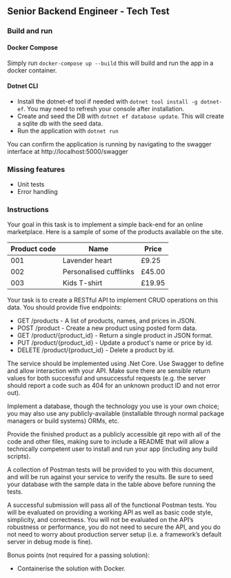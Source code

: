 ## Senior Backend Engineer - Tech Test

### Build and run

#### Docker Compose
Simply run `docker-compose up --build` this will build and run the app in a docker container.

#### Dotnet CLI
- Install the dotnet-ef tool if needed with `dotnet tool install -g dotnet-ef`. You may need to refresh your console after installation.
- Create and seed the DB with `dotnet ef database update`. This will create a sqlite db with the seed data.
- Run the application with `dotnet run`

You can confirm the application is running by navigating to the swagger interface at http://localhost:5000/swagger

### Missing features
- Unit tests 
- Error handling


### Instructions

Your goal in this task is to implement a simple back-end for an online marketplace.  Here is a sample of some of the products available on the site.


| Product code  | Name  |  Price |
|---|---|---|
|  001 |  Lavender heart | £9.25  |
|  002 |  Personalised cufflinks | £45.00  |
|  003 |  Kids T-shirt | £19.95 |

Your task is to create a RESTful API to implement CRUD operations on this data.  You should provide five endpoints: 

* GET /products - A list of products, names, and prices in JSON.
* POST /product - Create a new product using posted form data.
* GET /product/{product_id} - Return a single product in JSON format.
* PUT /product/{product_id} - Update a product's name or price by id.
* DELETE /product/{product_id} - Delete a product by id.

The service should be implemented using .Net Core.  Use Swagger to define and allow interaction with your API.  Make sure there are sensible return values for both successful and unsuccessful requests (e.g. the server should report a code such as 404 for an unknown product ID and not error out).

Implement a database, though the technology you use is your own choice; you may also use any publicly-available (installable through normal package managers or build systems) ORMs, etc.  

Provide the finished product as a publicly accessible git repo with all of the code and other files, making sure to include a README that will allow a technically competent user to install and run your app (including any build scripts).  

A collection of Postman tests will be provided to you with this document, and will be run against your service to verify the results.  Be sure to seed your database with the sample data in the table above before running the tests.

A successful submission will pass all of the functional Postman tests.  You will be evaluated on providing a working API as well as basic code style, simplicity, and correctness.  You will not be evaluated on the API’s robustness or performance, you do not need to secure the API, and you do not need to worry about production server setup (i.e. a framework’s default server in debug mode is fine). 

Bonus points (not required for a passing solution):
* Containerise the solution with Docker.  
